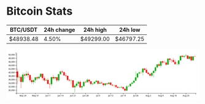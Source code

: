 # Bitcoin Stats

BTC/USDT|24h change|24h high|24h low|
|---|---|---|---|
|$48938.48|4.50%|$49299.00|$46797.25|

<img src="./chart.svg">
